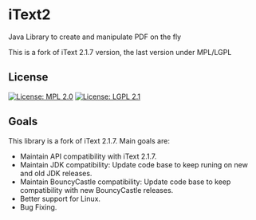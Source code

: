 # iText2

Java Library to create and manipulate PDF on the fly

This is a fork of iText 2.1.7 version, the last version under MPL/LGPL

## License

[![License: MPL 2.0](https://img.shields.io/badge/License-MPL%202.0-brightgreen.svg)](https://opensource.org/licenses/MPL-2.0)
[![License: LGPL 2.1](https://img.shields.io/badge/License-LGPL%202.1-blue.svg)](https://www.gnu.org/licenses/old-licenses/lgpl-2.1)

## Goals

This library is a fork of iText 2.1.7. Main goals are:

* Maintain API compatibility with iText 2.1.7.
* Maintain JDK compatibility: Update code base to keep runing on new and old JDK releases.
* Maintain BouncyCastle compatibility: Update code base to keep compatibility with new BouncyCastle releases.
* Better support for Linux.
* Bug Fixing.
